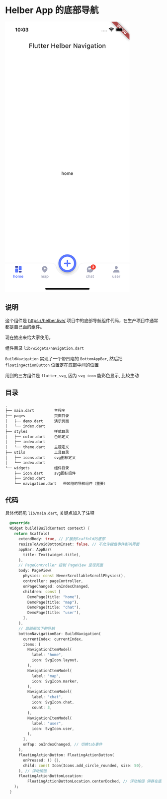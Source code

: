 # Helber App 的底部导航

![](README/2022-01-04-22-03-23.png)

## 说明

这个组件是 https://helber.live/ 项目中的底部导航组件代码，在生产项目中通常都是自己画的组件。

现在抽出来给大家使用。

组件目录 `lib/widgets/navigation.dart`

`BuildNavigation` 实现了一个带凹陷的 `BottomAppBar`, 然后把 `floatingActionButton` 位置定在底部中间的位置

用到的三方组件是 `flutter_svg`, 因为 `svg icon` 能彩色显示, 比较生动

## 目录

```
.
├── main.dart         主程序
├── pages             页面目录
│   ├── demo.dart     演示页面
│   └── index.dart
├── styles            样式目录
│   ├── color.dart    色彩定义
│   ├── index.dart
│   └── theme.dart    主题定义
├── utils             工具目录
│   ├── icons.dart    svg图标定义
│   └── index.dart
└── widgets           组件目录
    ├── icon.dart     svg图标组件
    ├── index.dart
    └── navigation.dart   带凹陷的导航组件（重要）
```

## 代码

具体代码见 `lib/main.dart`, 关键点加入了注释

```dart
  @override
  Widget build(BuildContext context) {
    return Scaffold(
      extendBody: true, // 扩展到Scaffold的底部
      resizeToAvoidBottomInset: false, // 不允许键盘事件影响界面
      appBar: AppBar(
        title: Text(widget.title),
      ),
      // PageController 控制 PageView 呈现页面
      body: PageView(
        physics: const NeverScrollableScrollPhysics(),
        controller: pageController,
        onPageChanged: onIndexChanged,
        children: const [
          DemoPage(title: "home"),
          DemoPage(title: "map"),
          DemoPage(title: "chat"),
          DemoPage(title: "user"),
        ],
      ),
      // 底部带凹下的导航
      bottomNavigationBar: BuildNavigation(
        currentIndex: currentIndex,
        items: [
          NavigationItemModel(
            label: "home",
            icon: SvgIcon.layout,
          ),
          NavigationItemModel(
            label: "map",
            icon: SvgIcon.marker,
          ),
          NavigationItemModel(
            label: "chat",
            icon: SvgIcon.chat,
            count: 3,
          ),
          NavigationItemModel(
            label: "user",
            icon: SvgIcon.user,
          ),
        ],
        onTap: onIndexChanged, // 切换tab事件
      ),
      floatingActionButton: FloatingActionButton(
        onPressed: () {},
        child: const Icon(Icons.add_circle_rounded, size: 50),
      ), // 浮动按钮
      floatingActionButtonLocation:
          FloatingActionButtonLocation.centerDocked, // 浮动按钮 停靠在底部中间位置
    );
  }
```
